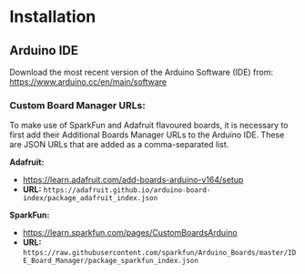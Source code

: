 # Installation

## Arduino IDE

Download the most recent version of the Arduino Software (IDE) from:
https://www.arduino.cc/en/main/software

### Custom Board Manager URLs:

To make use of SparkFun and Adafruit flavoured boards, it is necessary to first add their Additional Boards Manager URLs to the Arduino IDE. These are JSON URLs that are added as a comma-separated list.

**Adafruit:** 
* https://learn.adafruit.com/add-boards-arduino-v164/setup
* **URL:** `https://adafruit.github.io/arduino-board-index/package_adafruit_index.json`

**SparkFun:**
* https://learn.sparkfun.com/pages/CustomBoardsArduino
* **URL:** `https://raw.githubusercontent.com/sparkfun/Arduino_Boards/master/IDE_Board_Manager/package_sparkfun_index.json`
